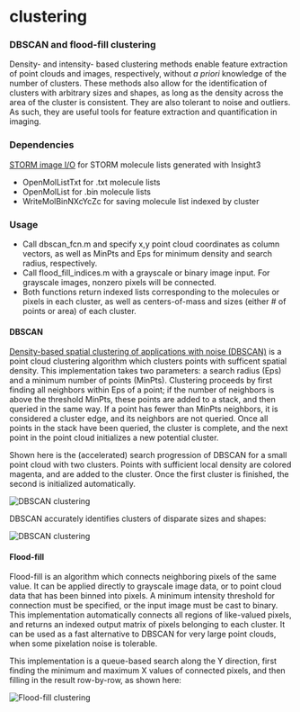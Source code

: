 # clustering
### DBSCAN and flood-fill clustering

Density- and intensity- based clustering methods enable feature extraction of point clouds and images, respectively, without *a priori* knowledge of the number of clusters.  These methods also allow for the identification of clusters with arbitrary sizes and shapes, as long as the density across the area of the cluster is consistent.  They are also tolerant to noise and outliers. As such, they are useful tools for feature extraction and quantification in imaging.

### Dependencies
[STORM image I/O](https://github.com/sjkenny/common) for STORM molecule lists generated with Insight3
- OpenMolListTxt for .txt molecule lists
- OpenMolList for .bin molecule lists
- WriteMolBinNXcYcZc for saving molecule list indexed by cluster

### Usage

- Call dbscan_fcn.m and specify x,y point cloud coordinates as column vectors, as well as MinPts and Eps for minimum density and search radius, respectively.  
- Call flood_fill_indices.m with a grayscale or binary image input.  For grayscale images, nonzero pixels will be connected.
- Both functions return indexed lists corresponding to the molecules or pixels in each cluster, as well as centers-of-mass and sizes (either # of points or area) of each cluster.

#### DBSCAN

[Density-based spatial clustering of applications with noise (DBSCAN)](http://citeseerx.ist.psu.edu/viewdoc/summary?doi=10.1.1.121.9220) is a point cloud clustering algorithm which clusters points with sufficent spatial density.  This implementation takes two parameters: a search radius (Eps) and a minimum number of points (MinPts).  Clustering proceeds by first finding all neighbors within Eps of a point; if the number of neighbors is above the threshold MinPts, these points are added to a stack, and then queried in the same way.  If a point has fewer than MinPts neighbors, it is considered a cluster edge, and its neighbors are not queried.  Once all points in the stack have been queried, the cluster is complete, and the next point in the point cloud initializes a new potential cluster.

Shown here is the (accelerated) search progression of DBSCAN for a small point cloud with two clusters.  Points with sufficient local density are colored magenta, and are added to the cluster.  Once the first cluster is finished, the second is initialized automatically.

![DBSCAN clustering](https://i.imgur.com/rRei4Mq.gif)

DBSCAN accurately identifies clusters of disparate sizes and shapes:

![DBSCAN clustering](https://i.imgur.com/Q6aqOb9.gif)

#### Flood-fill

Flood-fill is an algorithm which connects neighboring pixels of the same value.  It can be applied directly to grayscale image data, or to point cloud data that has been binned into pixels.  A minimum intensity threshold for connection must be specified, or the input image must be cast to binary.  This implementation automatically connects all regions of like-valued pixels, and returns an indexed output matrix of pixels belonging to each cluster.  It can be used as a fast alternative to DBSCAN for very large point clouds, when some pixelation noise is tolerable.

This implementation is a queue-based search along the Y direction, first finding the minimum and maximum X values of connected pixels, and then filling in the result row-by-row, as shown here:

![Flood-fill clustering](https://i.imgur.com/9WJZccO.gif)
